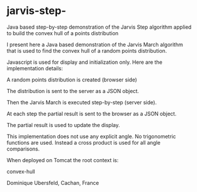 # jarvis-step-
Java based step-by-step demonstration of the Jarvis Step algorithm applied to build the convex hull of a points distribution

I present here a Java based demonstration of the Jarvis March algorithm that is used to find the convex hull of a random points distribution.

Javascript is used for display and initialization only. Here are the implementation details:

A random points distribution is created (browser side)

The distribution is sent to the server as a JSON object.

Then the Jarvis March is executed step-by-step (server side).

At each step the partial result is sent to the browser as a JSON object.

The partial result is used to update the display.

This implementation does not use any explicit angle. No trigonometric functions are used. Instead a cross product is used for all angle comparisons.

When deployed on Tomcat the root context is:

convex-hull

Dominique Ubersfeld, Cachan, France
